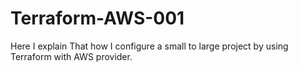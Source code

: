 # Terraform-AWS-001
Here I explain That how I configure a small to large project by using Terraform with AWS provider. 
